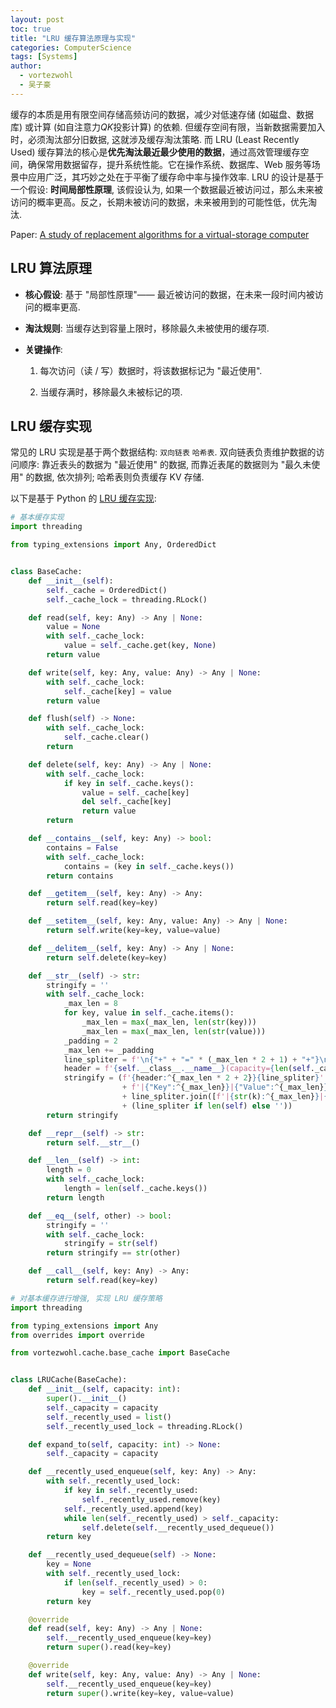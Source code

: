 ```yaml
---
layout: post
toc: true
title: "LRU 缓存算法原理与实现"
categories: ComputerScience
tags: [Systems]
author:
  - vortezwohl
  - 吴子豪
---
```

缓存的本质是用有限空间存储高频访问的数据，减少对低速存储 (如磁盘、数据库) 或计算 (如自注意力$QK$投影计算) 的依赖. 但缓存空间有限，当新数据需要加入时，必须淘汰部分旧数据, 这就涉及缓存淘汰策略. 而 LRU (Least Recently Used) 缓存算法的核心是**优先淘汰最近最少使用的数据**，通过高效管理缓存空间，确保常用数据留存，提升系统性能。它在操作系统、数据库、Web 服务等场景中应用广泛，其巧妙之处在于平衡了缓存命中率与操作效率. LRU 的设计是基于一个假设: **时间局部性原理**, 该假设认为, 如果一个数据最近被访问过，那么未来被访问的概率更高。反之，长期未被访问的数据，未来被用到的可能性低，优先淘汰.

Paper: [A study of replacement algorithms for a virtual-storage computer](https://doi.org/10.1147/sj.52.0078)

## LRU 算法原理

- **核心假设**: 基于 "局部性原理"—— 最近被访问的数据，在未来一段时间内被访问的概率更高.

- **淘汰规则**: 当缓存达到容量上限时，移除最久未被使用的缓存项.

- **关键操作**: 

    1. 每次访问（读 / 写）数据时，将该数据标记为 "最近使用".

    2. 当缓存满时，移除最久未被标记的项.

## LRU 缓存实现

常见的 LRU 实现是基于两个数据结构: `双向链表` `哈希表`. 双向链表负责维护数据的访问顺序: 靠近表头的数据为 "最近使用" 的数据, 而靠近表尾的数据则为 "最久未使用" 的数据, 依次排列; 哈希表则负责缓存 KV 存储.

以下是基于 Python 的 [LRU 缓存实现](https://github.com/vortezwohl/vortezwohl-sdk/blob/main/vortezwohl/cache/lru_cache.py):

```python
# 基本缓存实现
import threading

from typing_extensions import Any, OrderedDict


class BaseCache:
    def __init__(self):
        self._cache = OrderedDict()
        self._cache_lock = threading.RLock()

    def read(self, key: Any) -> Any | None:
        value = None
        with self._cache_lock:
            value = self._cache.get(key, None)
        return value

    def write(self, key: Any, value: Any) -> Any | None:
        with self._cache_lock:
            self._cache[key] = value
        return value

    def flush(self) -> None:
        with self._cache_lock:
            self._cache.clear()
        return

    def delete(self, key: Any) -> Any | None:
        with self._cache_lock:
            if key in self._cache.keys():
                value = self._cache[key]
                del self._cache[key]
                return value
        return

    def __contains__(self, key: Any) -> bool:
        contains = False
        with self._cache_lock:
            contains = (key in self._cache.keys())
        return contains

    def __getitem__(self, key: Any) -> Any:
        return self.read(key=key)

    def __setitem__(self, key: Any, value: Any) -> Any | None:
        return self.write(key=key, value=value)

    def __delitem__(self, key: Any) -> Any | None:
        return self.delete(key=key)

    def __str__(self) -> str:
        stringify = ''
        with self._cache_lock:
            _max_len = 8
            for key, value in self._cache.items():
                _max_len = max(_max_len, len(str(key)))
                _max_len = max(_max_len, len(str(value)))
            _padding = 2
            _max_len += _padding
            line_spliter = f'\n{"+" + "=" * (_max_len * 2 + 1) + "+"}\n'
            header = f'{self.__class__.__name__}(capacity={len(self._cache.keys())})'
            stringify = (f'{header:^{_max_len * 2 + 2}}{line_spliter}'
                         + f'|{"Key":^{_max_len}}|{"Value":^{_max_len}}|{line_spliter}'
                         + line_spliter.join([f'|{str(k):^{_max_len}}|{str(v):^{_max_len}}|' for k, v in self._cache.items()])
                         + (line_spliter if len(self) else ''))
        return stringify

    def __repr__(self) -> str:
        return self.__str__()

    def __len__(self) -> int:
        length = 0
        with self._cache_lock:
            length = len(self._cache.keys())
        return length

    def __eq__(self, other) -> bool:
        stringify = ''
        with self._cache_lock:
            stringify = str(self)
        return stringify == str(other)

    def __call__(self, key: Any) -> Any:
        return self.read(key=key)
```

```python
# 对基本缓存进行增强, 实现 LRU 缓存策略
import threading

from typing_extensions import Any
from overrides import override

from vortezwohl.cache.base_cache import BaseCache


class LRUCache(BaseCache):
    def __init__(self, capacity: int):
        super().__init__()
        self._capacity = capacity
        self._recently_used = list()
        self._recently_used_lock = threading.RLock()

    def expand_to(self, capacity: int) -> None:
        self._capacity = capacity

    def __recently_used_enqueue(self, key: Any) -> Any:
        with self._recently_used_lock:
            if key in self._recently_used:
                self._recently_used.remove(key)
            self._recently_used.append(key)
            while len(self._recently_used) > self._capacity:
                self.delete(self.__recently_used_dequeue())
        return key

    def __recently_used_dequeue(self) -> None:
        key = None
        with self._recently_used_lock:
            if len(self._recently_used) > 0:
                key = self._recently_used.pop(0)
        return key

    @override
    def read(self, key: Any) -> Any | None:
        self.__recently_used_enqueue(key=key)
        return super().read(key=key)

    @override
    def write(self, key: Any, value: Any) -> Any | None:
        self.__recently_used_enqueue(key=key)
        return super().write(key=key, value=value)
```

